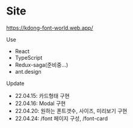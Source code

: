 # Site

https://kdong-font-world.web.app/

Use
- React
- TypeScript
- Redux-saga(준비중...)
- ant.design

Update
- 22.04.15: 카드형태 구현
- 22.04.16: Modal 구현
- 22.04.20: 원하는 폰트갯수, 사이즈, 미리보기 구현
- 22.04.24: /font 페이지 구성, /font-card 
